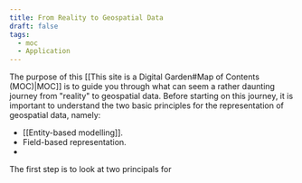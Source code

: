 ```yaml
---
title: From Reality to Geospatial Data
draft: false
tags:
  - moc
  - Application
---
```

 The purpose of this [[This site is a Digital Garden#Map of Contents (MOC)|MOC]] is to guide you through what can seem a rather daunting journey from "reality" to geospatial data. 
 Before starting on this journey, it is important to understand the two basic principles for the representation of geospatial data, namely:
 - [[Entity-based modelling]].
 - Field-based representation.
 - 
The first step is to look at two principals for 